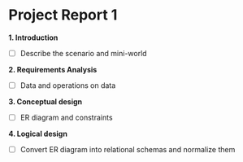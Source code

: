 # Project Report 1

**1. Introduction**

- [ ] Describe the scenario and mini-world

**2. Requirements Analysis**

- [ ] Data and operations on data

**3. Conceptual design**

- [ ] ER diagram and constraints

**4. Logical design**

- [ ] Convert ER diagram into relational schemas and normalize them

